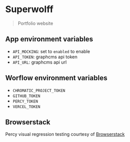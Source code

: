 # Superwolff

> Portfolio website

## App environment variables

- `API_MOCKING`: set to `enabled` to enable
- `API_TOKEN`: graphcms api token
- `API_URL`: graphcms api url

## Worflow environment variables

- `CHROMATIC_PROJECT_TOKEN`
- `GITHUB_TOKEN`
- `PERCY_TOKEN`
- `VERCEL_TOKEN`

## Browserstack

Percy visual regression testing courtesy of [Browserstack](https://www.browserstack.com/open-source)
